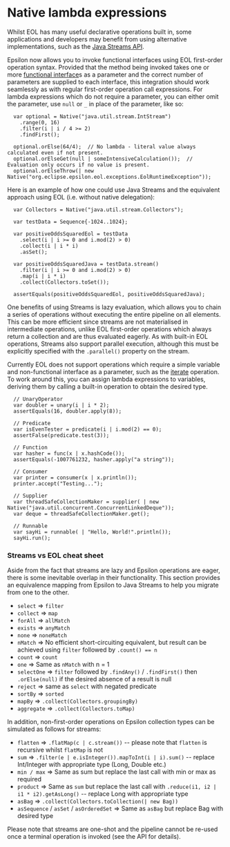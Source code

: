# Native lambda expressions

Whilst EOL has many useful declarative operations built in, some applications and developers may benefit from using alternative implementations, such as the [Java Streams API](https://docs.oracle.com/javase/8/docs/api/java/util/stream/package-summary.html).

Epsilon now allows you to invoke functional interfaces using EOL first-order operation syntax. Provided that the method being invoked takes one or more [functional interface](https://docs.oracle.com/javase/8/docs/api/java/lang/FunctionalInterface.html)s as a parameter and the correct number of parameters are supplied to each interface, this integration should work seamlessly as with regular first-order operation call expressions. For lambda expressions which do not require a parameter, you can either omit the parameter, use `null` or `_` in place of the parameter, like so:

```eol
  var optional = Native("java.util.stream.IntStream")
    .range(0, 16)
    .filter(i | i / 4 >= 2)
    .findFirst();
  
  optional.orElse(64/4);  // No lambda - literal value always calculated even if not present.
  optional.orElseGet(null | someIntensiveCalculation());  // Evaluation only occurs if no value is present.
  optional.orElseThrow(| new Native("org.eclipse.epsilon.eol.exceptions.EolRuntimeException"));
```

Here is an example of how one could use Java Streams and the equivalent approach using EOL (i.e. without native delegation):

```eol
  var Collectors = Native("java.util.stream.Collectors");

  var testData = Sequence{-1024..1024};
  
  var positiveOddsSquaredEol = testData
    .select(i | i >= 0 and i.mod(2) > 0)
    .collect(i | i * i)
    .asSet();
  
  var positiveOddsSquaredJava = testData.stream()
    .filter(i | i >= 0 and i.mod(2) > 0)
    .map(i | i * i)
    .collect(Collectors.toSet());
    
  assertEquals(positiveOddsSquaredEol, positiveOddsSquaredJava);
```

One benefits of using Streams is lazy evaluation, which allows you to chain a series of operations without executing the entire pipeline on all elements. This can be more efficient since streams are not materialised in intermediate operations, unlike EOL first-order operations which always return a collection and are thus evaluated eagerly. As with built-in EOL operations, Streams also support parallel execution, although this must be explicitly specified with the `.parallel()` property on the stream.

Currently EOL does not support operations which require a simple variable and non-functional interface as a parameter, such as the [iterate](https://docs.oracle.com/javase/8/docs/api/java/util/stream/Stream.html#iterate-T-java.util.function.UnaryOperator-) operation. To work around this, you can assign lambda expressions to variables, deriving them by calling a built-in operation to obtain the desired type.

```eol
  // UnaryOperator
  var doubler = unary(i | i * 2);
  assertEquals(16, doubler.apply(8));
  
  // Predicate
  var isEvenTester = predicate(i | i.mod(2) == 0);
  assertFalse(predicate.test(3));
  
  // Function
  var hasher = func(x | x.hashCode());
  assertEquals(-1007761232, hasher.apply("a string"));
  
  // Consumer
  var printer = consumer(x | x.println());
  printer.accept("Testing...");
  
  // Supplier
  var threadSafeCollectionMaker = supplier( | new Native("java.util.concurrent.ConcurrentLinkedDeque"));
  var deque = threadSafeCollectionMaker.get();
  
  // Runnable
  var sayHi = runnable( | "Hello, World!".println());
  sayHi.run();
```

### Streams vs EOL cheat sheet

Aside from the fact that streams are lazy and Epsilon operations are eager, there is some inevitable overlap in their functionality. This section provides an equivalence mapping from Epsilon to Java Streams to help you migrate from one to the other.

-   `select` =\> `filter`
-   `collect` =\> `map`
-   `forAll` =\> `allMatch`
-   `exists` =\> `anyMatch`
-   `none` =\> `noneMatch`
-   `nMatch` =\> No efficient short-circuiting equivalent, but result
    can be achieved using `filter` followed by `.count() == n`
-   `count` =\> `count`
-   `one` =\> Same as `nMatch` with n = 1
-   `selectOne` =\> `filter` followed by `.findAny()` / `.findFirst()`
    then `.orElse(null)` if the desired absence of a result is null
-   `reject` =\> same as `select` with negated predicate
-   `sortBy` =\> `sorted`
-   `mapBy` =\> `.collect(Collectors.groupingBy)`
-   `aggregate` =\> `.collect(Collectors.toMap)`

In addition, non-first-order operations on Epsilon collection types can be simulated as follows for streams:

-   `flatten` =\> `.flatMap(c | c.stream())` \-- please note that
    `flatten` is recursive whilst `flatMap` is not
-   `sum` =\> `.filter(e | e.isInteger()).mapToInt(i | i).sum()` \--
    replace Int/Integer with appropriate type (Long, Double etc.)
-   `min / max` =\> Same as sum but replace the last call with min or
    max as required
-   `product` =\> Same as `sum` but replace the last call with
    `.reduce(i1, i2 | i1 * i2).getAsLong()` \-- replace Long with
    appropriate type
-   `asBag` =\> `.collect(Collectors.toCollection(| new Bag))`
-   `asSequence` / `asSet` / `asOrderedSet` =\> Same as `asBag` but
    replace Bag with desired type

Please note that streams are one-shot and the pipeline cannot be re-used once a terminal operation is invoked (see the API for details).